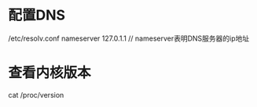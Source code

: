 # 配置DNS
/etc/resolv.conf
nameserver 127.0.1.1  // nameserver表明DNS服务器的ip地址

# 查看内核版本
cat /proc/version